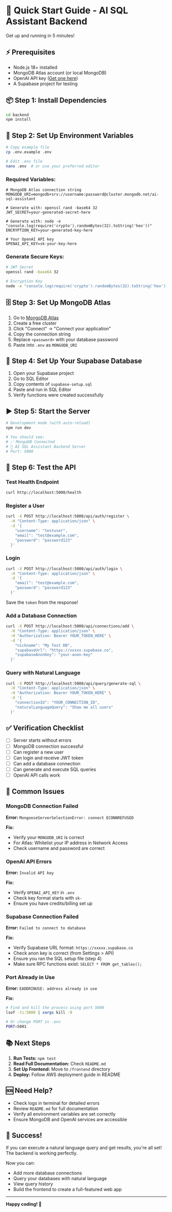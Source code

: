 # 🚀 Quick Start Guide - AI SQL Assistant Backend

Get up and running in 5 minutes!

## ⚡ Prerequisites

- Node.js 18+ installed
- MongoDB Atlas account (or local MongoDB)
- OpenAI API key ([Get one here](https://platform.openai.com/api-keys))
- A Supabase project for testing

## 📦 Step 1: Install Dependencies

```bash
cd backend
npm install
```

## 🔧 Step 2: Set Up Environment Variables

```bash
# Copy example file
cp .env.example .env

# Edit .env file
nano .env  # or use your preferred editor
```

### Required Variables:

```env
# MongoDB Atlas connection string
MONGODB_URI=mongodb+srv://username:password@cluster.mongodb.net/ai-sql-assistant

# Generate with: openssl rand -base64 32
JWT_SECRET=your-generated-secret-here

# Generate with: node -e "console.log(require('crypto').randomBytes(32).toString('hex'))"
ENCRYPTION_KEY=your-generated-key-here

# Your OpenAI API key
OPENAI_API_KEY=sk-your-key-here
```

### Generate Secure Keys:

```bash
# JWT Secret
openssl rand -base64 32

# Encryption Key
node -e "console.log(require('crypto').randomBytes(32).toString('hex'))"
```

## 🗄️ Step 3: Set Up MongoDB Atlas

1. Go to [MongoDB Atlas](https://www.mongodb.com/cloud/atlas)
2. Create a free cluster
3. Click "Connect" → "Connect your application"
4. Copy the connection string
5. Replace `<password>` with your database password
6. Paste into `.env` as `MONGODB_URI`

## 🔌 Step 4: Set Up Your Supabase Database

1. Open your Supabase project
2. Go to SQL Editor
3. Copy contents of `supabase-setup.sql`
4. Paste and run in SQL Editor
5. Verify functions were created successfully

## ▶️ Step 5: Start the Server

```bash
# Development mode (with auto-reload)
npm run dev

# You should see:
# ✅ MongoDB Connected
# 🚀 AI SQL Assistant Backend Server
# Port: 5000
```

## 🧪 Step 6: Test the API

### Test Health Endpoint

```bash
curl http://localhost:5000/health
```

### Register a User

```bash
curl -X POST http://localhost:5000/api/auth/register \
  -H "Content-Type: application/json" \
  -d '{
    "username": "testuser",
    "email": "test@example.com",
    "password": "password123"
  }'
```

### Login

```bash
curl -X POST http://localhost:5000/api/auth/login \
  -H "Content-Type: application/json" \
  -d '{
    "email": "test@example.com",
    "password": "password123"
  }'
```

Save the `token` from the response!

### Add a Database Connection

```bash
curl -X POST http://localhost:5000/api/connections/add \
  -H "Content-Type: application/json" \
  -H "Authorization: Bearer YOUR_TOKEN_HERE" \
  -d '{
    "nickname": "My Test DB",
    "supabaseUrl": "https://xxxxx.supabase.co",
    "supabaseAnonKey": "your-anon-key"
  }'
```

### Query with Natural Language

```bash
curl -X POST http://localhost:5000/api/query/generate-sql \
  -H "Content-Type: application/json" \
  -H "Authorization: Bearer YOUR_TOKEN_HERE" \
  -d '{
    "connectionId": "YOUR_CONNECTION_ID",
    "naturalLanguageQuery": "Show me all users"
  }'
```

## ✅ Verification Checklist

- [ ] Server starts without errors
- [ ] MongoDB connection successful
- [ ] Can register a new user
- [ ] Can login and receive JWT token
- [ ] Can add a database connection
- [ ] Can generate and execute SQL queries
- [ ] OpenAI API calls work

## 🐛 Common Issues

### MongoDB Connection Failed

**Error:** `MongooseServerSelectionError: connect ECONNREFUSED`

**Fix:**
- Verify your `MONGODB_URI` is correct
- For Atlas: Whitelist your IP address in Network Access
- Check username and password are correct

### OpenAI API Errors

**Error:** `Invalid API key`

**Fix:**
- Verify `OPENAI_API_KEY` in `.env`
- Check key format starts with `sk-`
- Ensure you have credits/billing set up

### Supabase Connection Failed

**Error:** `Failed to connect to database`

**Fix:**
- Verify Supabase URL format: `https://xxxxx.supabase.co`
- Check anon key is correct (from Settings > API)
- Ensure you ran the SQL setup file (step 4)
- Make sure RPC functions exist: `SELECT * FROM get_tables();`

### Port Already in Use

**Error:** `EADDRINUSE: address already in use`

**Fix:**
```bash
# Find and kill the process using port 5000
lsof -ti:5000 | xargs kill -9

# Or change PORT in .env
PORT=5001
```

## 📚 Next Steps

1. **Run Tests:** `npm test`
2. **Read Full Documentation:** Check `README.md`
3. **Set Up Frontend:** Move to `/frontend` directory
4. **Deploy:** Follow AWS deployment guide in README

## 🆘 Need Help?

- Check logs in terminal for detailed errors
- Review `README.md` for full documentation
- Verify all environment variables are set correctly
- Ensure MongoDB and OpenAI services are accessible

## 🎉 Success!

If you can execute a natural language query and get results, you're all set! The backend is working perfectly.

Now you can:
- Add more database connections
- Query your databases with natural language
- View query history
- Build the frontend to create a full-featured web app

---

**Happy coding! 🚀**
